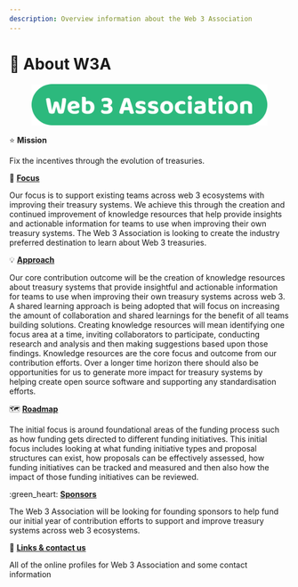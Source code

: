 ```yaml
---
description: Overview information about the Web 3 Association
---
```


# 👋 About W3A

<figure><img src=".gitbook/assets/w3association-title.png" alt=""><figcaption></figcaption></figure>



⭐ **Mission**

Fix the incentives through the evolution of treasuries.



🎯 [**Focus**](focus.md)

Our focus is to support existing teams across web 3 ecosystems with improving their treasury systems. We achieve this through the creation and continued improvement of knowledge resources that help provide insights and actionable information for teams to use when improving their own treasury systems. The Web 3 Association is looking to create the industry preferred destination to learn about Web 3 treasuries.



💡 [**Approach**](approach/)

Our core contribution outcome will be the creation of knowledge resources about treasury systems that provide insightful and actionable information for teams to use when improving their own treasury systems across web 3. A shared learning approach is being adopted that will focus on increasing the amount of collaboration and shared learnings for the benefit of all teams building solutions. Creating knowledge resources will mean identifying one focus area at a time, inviting collaborators to participate, conducting research and analysis and then making suggestions based upon those findings. Knowledge resources are the core focus and outcome from our contribution efforts. Over a longer time horizon there should also be opportunities for us to generate more impact for treasury systems by helping create open source software and supporting any standardisation efforts.



🗺️ [**Roadmap**](roadmap/)

The initial focus is around foundational areas of the funding process such as how funding gets directed to different funding initiatives. This initial focus includes looking at what funding initiative types and proposal structures can exist, how proposals can be effectively assessed, how funding initiatives can be tracked and measured and then also how the impact of those funding initiatives can be reviewed.



:green\_heart: [**Sponsors**](contributors/)

The Web 3 Association will be looking for founding sponsors to help fund our initial year of contribution efforts to support and improve treasury systems across web 3 ecosystems.



💬 [**Links & contact us**](links-and-contact-us.md)

All of the online profiles for Web 3 Association and some contact information
